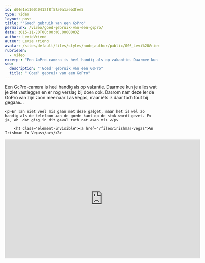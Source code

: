 ```yaml
---
id: d00e1e116010412f8f52a0a1aeb3fee5
type: video
layout: post
title: "'Goed' gebruik van een GoPro"
permalink: /video/goed-gebruik-van-een-gopro/
date: 2015-11-20T00:00:00.0000000Z
author: LevieVriend
auteur: Levie Vriend
avatar: /sites/default/files/styles/node_author/public/002_Levi%20Vrien_7Days%20site_Vierkant_0125.jpg?itok=RbBcmy7V
rubrieken:
  - video
excerpt: "Een GoPro-camera is heel handig als op vakantie. Daarmee kun je alles wat je ziet vastleggen en er nog verslag bij doen ook. Daarom nam deze Ier de GoPro van zijn zoon mee naar Las Vegas, maar iéts is daar toch fout bij gegaan...  "
seo:
  description: "'Goed' gebruik van een GoPro"
  title: "'Goed' gebruik van een GoPro"
---
```

Een GoPro-camera is heel handig als op vakantie. Daarmee kun je alles wat je ziet vastleggen en er nog verslag bij doen ook. Daarom nam deze Ier de GoPro van zijn zoon mee naar Las Vegas, maar iéts is daar toch fout bij gegaan...  

    <p>Er kan niet veel mis gaan met deze gadget, maar het is wél zo handig als de telefoon aan de goede kant op de stok wordt gezet. En ja, eh, dat ging in dit geval toch net even mis.</p>
<p><div class="media media-element-container media-default"><div id="file-13217" class="file file-video file-video-youtube">

        <h2 class="element-invisible"><a href="/files/irishman-vegas">An Irishman In Vegas</a></h2>
    
  
  <div class="content">
    <div class="media-youtube-video media-element file-default media-youtube-1">
  <iframe class="media-youtube-player" width="640" height="390" title="An Irishman In Vegas" src="https://www.youtube.com/embed/8GDZBXZunzM?wmode=opaque&controls=" name="An Irishman In Vegas" frameborder="0" allowfullscreen="">Video van An Irishman In Vegas</iframe>
</div>
  </div>

  
</div>
</div>  
